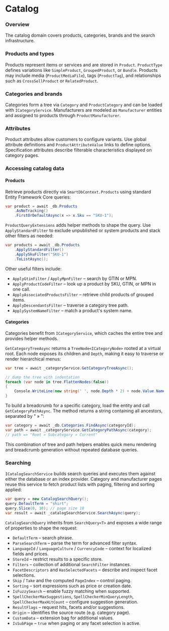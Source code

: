 # Catalog

### Overview

The catalog domain covers products, categories, brands and the search infrastructure.

### Products and types

Products represent items or services and are stored in `Product`. `ProductType` defines variations like `SimpleProduct`, `GroupedProduct`, or `Bundle`. Products may include media (`ProductMediaFile`), tags (`ProductTag`), and relationships such as `CrossSellProduct` or `RelatedProduct`.

### Categories and brands

Categories form a tree via `Category` and `ProductCategory` and can be loaded with `ICategoryService`. Manufacturers are modeled as `Manufacturer` entities and assigned to products through `ProductManufacturer`.

### Attributes

Product attributes allow customers to configure variants. Use global attribute definitions and `ProductAttributeValue` links to define options. Specification attributes describe filterable characteristics displayed on category pages.

### Accessing catalog data

#### Products

Retrieve products directly via `SmartDbContext.Products` using standard Entity Framework Core queries:

```csharp
var product = await _db.Products
    .AsNoTracking()
    .FirstOrDefaultAsync(x => x.Sku == "SKU-1");
```

`ProductQueryExtensions` adds helper methods to shape the query. Use `ApplyStandardFilter` to exclude unpublished or system products and stack other filters as needed:

```csharp
var products = await _db.Products
    .ApplyStandardFilter()
    .ApplySkuFilter("SKU-1")
    .ToListAsync();
```

Other useful filters include:

* `ApplyGtinFilter` / `ApplyMpnFilter` – search by GTIN or MPN.
* `ApplyProductCodeFilter` – look up a product by SKU, GTIN, or MPN in one call.
* `ApplyAssociatedProductsFilter` – retrieve child products of grouped items.
* `ApplyDescendantsFilter` – traverse a category tree path.
* `ApplySystemNameFilter` – match a product's system name.

#### Categories&#x20;

Categories benefit from `ICategoryService`, which caches the entire tree and provides helper methods.

`GetCategoryTreeAsync` returns a `TreeNode<ICategoryNode>` rooted at a virtual root. Each node exposes its children and `Depth`, making it easy to traverse or render hierarchical menus:

```csharp
var tree = await _categoryService.GetCategoryTreeAsync();

// dump the tree with indentation
foreach (var node in tree.FlattenNodes(false))
{
    Console.WriteLine(new string(' ', node.Depth * 2) + node.Value.Name);
}
```

To build a breadcrumb for a specific category, load the entity and call `GetCategoryPathAsync`. The method returns a string containing all ancestors, separated by " » ":

```csharp
var category = await _db.Categories.FindAsync(categoryId);
var path = await _categoryService.GetCategoryPathAsync(category);
// path => "Root » Subcategory » Current"
```

This combination of tree and path helpers enables quick menu rendering and breadcrumb generation without repeated database queries.

### Searching

`ICatalogSearchService` builds search queries and executes them against either the database or an index provider. Category and manufacturer pages reuse this service to fetch product lists with paging, filtering and sorting applied:

```csharp
var query = new CatalogSearchQuery();
query.DefaultTerm = "shirt";
query.Slice(0, 10); // page size 10
var result = await _catalogSearchService.SearchAsync(query);
```

`CatalogSearchQuery` inherits from `SearchQuery<T>` and exposes a wide range of properties to shape the request:

* `DefaultTerm` – search phrase.
* `ParseSearchTerm` – parse the term for advanced filter syntax.
* `LanguageId` / `LanguageCulture` / `CurrencyCode` – context for localized fields and prices.
* `StoreId` – restrict results to a specific store.
* `Filters` – collection of additional `SearchFilter` instances.
* `FacetDescriptors` and `HasSelectedFacets` – describe and inspect facet selections.
* `Skip` / `Take` and the computed `PageIndex` – control paging.
* `Sorting` – sort expressions such as price or creation date.
* `IsFuzzySearch` – enable fuzzy matching when supported.
* `SpellCheckerMaxSuggestions`, `SpellCheckerMinQueryLength`, `SpellCheckerMaxHitCount` – configure suggestion generation.
* `ResultFlags` – request hits, facets and/or suggestions.
* `Origin` – identifies the source route (e.g. category page).
* `CustomData` – extension bag for additional values.
* `IsSubPage` – `true` when paging or any facet selection is active.

